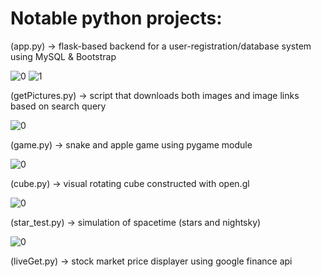 # Notable python projects:

(app.py) -> flask-based backend for a user-registration/database system using MySQL & Bootstrap

![0](https://i.imgur.com/8o5FVs7.png)
![1](https://i.imgur.com/Mth4Pg6.png)

(getPictures.py) -> script that downloads both images and image links based on search query

![0](https://i.imgur.com/82h5D4c.jpg)

(game.py) -> snake and apple game using pygame module

![0](https://i.imgur.com/D5cVBdA.png)

(cube.py) -> visual rotating cube constructed with open.gl

![0](https://i.imgur.com/TT9ZWU5.png)

(star_test.py) -> simulation of spacetime (stars and nightsky)

![0](https://i.imgur.com/4yzhXxs.png)

(liveGet.py) -> stock market price displayer using google finance api
